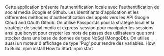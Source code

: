 Cette application présente l'authentification locale avec l'authentification de social media Google et Github.
Les identifiants d'application et les différentes méthodes d'authentification des appels vers les API Google Cloud and OAuth Github.
On utilise PassportJs pour la stratégie local et la stratégie de social media et express-session pour manipuler les sessions ansi que bcrypt pour crypter les mots de passes des utilisateurs que sont stocker dans une base de donnes de type NoSql (MongoDb).
On utilise aussi un moteur d'affichage de type 'Pug' pour rendre des variables.
How to Build:
npm install
How to Start:
npm start
